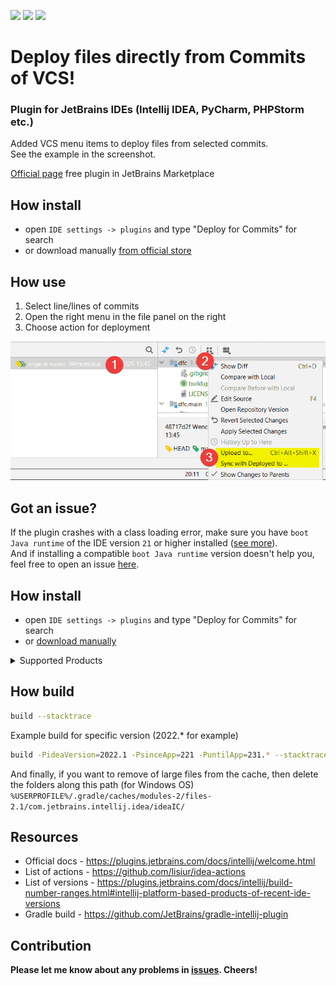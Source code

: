 
<p>
<a href="https://plugins.jetbrains.com/plugin/14091/"><img src="https://img.shields.io/jetbrains/plugin/r/rating/14091"/></a>
<a href="https://plugins.jetbrains.com/plugin/14091/"><img src="https://img.shields.io/jetbrains/plugin/v/14091?label=version"/></a>
<a href="/LICENSE"><img src="https://img.shields.io/github/license/vyach-vasiliev/intellij-deploy-for-commits"/></a>
</p>

<!-- Plugin description -->

# Deploy files directly from Commits of VCS!
### Plugin for JetBrains IDEs (Intellij IDEA, PyCharm, PHPStorm etc.)
Added VCS menu items to deploy files from selected commits.\
See the example in the screenshot.

[Official page](https://plugins.jetbrains.com/plugin/14091/) free plugin in JetBrains Marketplace


## How install
- open `IDE settings -> plugins` and type "Deploy for Commits" for search
- or download manually [from official store](https://plugins.jetbrains.com/plugin/14091/)

## How use
1. Select line/lines of commits
2. Open the right menu in the file panel on the right
3. Choose action for deployment

![alt text](https://raw.githubusercontent.com/vyach-vasiliev/intellij-deploy-for-commits/refs/heads/main/images/example-min.png "Example")

## Got an issue?
If the plugin crashes with a class loading error, make sure you have `boot Java runtime` of the IDE version `21` or higher installed ([see more](https://www.jetbrains.com/help/idea/switching-boot-jdk.html)).\
And if installing a compatible `boot Java runtime` version doesn't help you, feel free to open an issue [here](/../../issues).

<!-- Plugin description end -->

## How install
- open `IDE settings -> plugins` and type "Deploy for Commits" for search
- or [download manually](https://plugins.jetbrains.com/plugin/14091/)

<details>
  <summary>Supported Products</summary>

- Android Studio — Giraffe | 2022.3.1 Beta 1+
- AppCode — 2022.3+
- Aqua — 2024.1.1+
- CLion — 2022.3+
- DataGrip — 2022.3+
- DataSpell — 2022.3+
- GoLand — 2022.3+
- IntelliJ IDEA Community — 2022.3+
- IntelliJ IDEA Ultimate — 2022.3+
- MPS — 2022.3+
- PhpStorm — 2022.3+
- PyCharm Community — 2022.3+
- PyCharm Professional — 2022.3+
- Rider — 2022.3+
- RubyMine — 2022.3+
- RustRover — 2024.1+
- WebStorm — 2022.3+
- Writerside — 2024.2+

</details>

## How build
```sh
build --stacktrace
```

Example build for specific version (2022.* for example)
```sh
build -PideaVersion=2022.1 -PsinceApp=221 -PuntilApp=231.* --stacktrace
```

And finally, if you want to remove of large files from the cache, then delete the folders along this path (for Windows OS)
`%USERPROFILE%/.gradle/caches/modules-2/files-2.1/com.jetbrains.intellij.idea/ideaIC/`

## Resources
- Official docs - https://plugins.jetbrains.com/docs/intellij/welcome.html
- List of actions - https://github.com/lisiur/idea-actions
- List of versions - https://plugins.jetbrains.com/docs/intellij/build-number-ranges.html#intellij-platform-based-products-of-recent-ide-versions
- Gradle build - https://github.com/JetBrains/gradle-intellij-plugin

## Contribution
**Please let me know about any problems in [issues](/../../issues). Cheers!**
